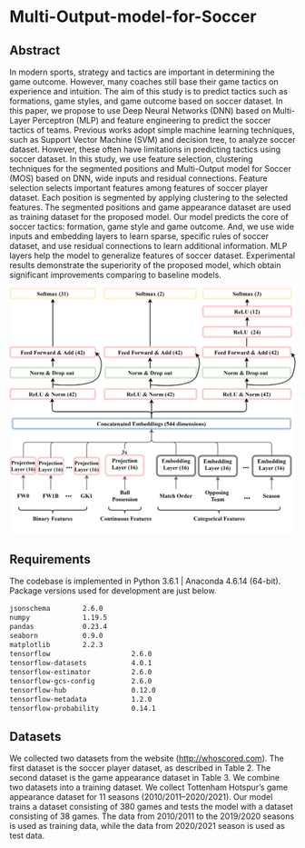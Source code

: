 # Multi-Output-model-for-Soccer


## Abstract
In modern sports, strategy and tactics are important in determining the game outcome. However, many
coaches still base their game tactics on experience and intuition. The aim of this study is to predict tactics
such as formations, game styles, and game outcome based on soccer dataset. In this paper, we propose
to use Deep Neural Networks (DNN) based on Multi-Layer Perceptron (MLP) and feature engineering to
predict the soccer tactics of teams. Previous works adopt simple machine learning techniques, such as
Support Vector Machine (SVM) and decision tree, to analyze soccer dataset. However, these often have
limitations in predicting tactics using soccer dataset. In this study, we use feature selection, clustering
techniques for the segmented positions and Multi-Output model for Soccer (MOS) based on DNN,
wide inputs and residual connections. Feature selection selects important features among features of
soccer player dataset. Each position is segmented by applying clustering to the selected features. The
segmented positions and game appearance dataset are used as training dataset for the proposed model.
Our model predicts the core of soccer tactics: formation, game style and game outcome. And, we use
wide inputs and embedding layers to learn sparse, specific rules of soccer dataset, and use residual
connections to learn additional information. MLP layers help the model to generalize features of soccer
dataset. Experimental results demonstrate the superiority of the proposed model, which obtain significant
improvements comparing to baseline models.

![Model](./Model.png)

## Requirements
The codebase is implemented in Python 3.6.1 | Anaconda 4.6.14 (64-bit). Package versions used for development are just below.

    jsonschema        2.6.0
    numpy             1.19.5
    pandas            0.23.4
    seaborn           0.9.0
    matplotlib        2.2.3
    tensorflow                    2.6.0
    tensorflow-datasets           4.0.1
    tensorflow-estimator          2.6.0
    tensorflow-gcs-config         2.6.0
    tensorflow-hub                0.12.0
    tensorflow-metadata           1.2.0
    tensorflow-probability        0.14.1


## Datasets
We collected two datasets from the website (http://whoscored.com). The first dataset is the soccer player
dataset, as described in Table 2. The second dataset is the game appearance dataset in Table 3. We
combine two datasets into a training dataset. We collect Tottenham Hotspur’s game appearance dataset
for 11 seasons (2010/2011–2020/2021). Our model trains a dataset consisting of 380 games and tests the
model with a dataset consisting of 38 games. The data from 2010/2011 to the 2019/2020 seasons is used
as training data, while the data from 2020/2021 season is used as test data.
